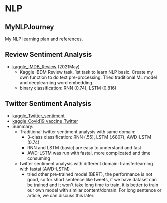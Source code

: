 # NLP
 
## MyNLPJourney
My NLP learning plan and references.

## Review Sentiment Analysis
* [kaggle_IMDB_Review](https://github.com/jinfeijoy/NLP/tree/main/kaggle_IMDB_Review) (2021May)
   * Kaggle IBDM Review task, 1st task to learn NLP basic. Create my own function to do text pre-processing. Tried traditional ML model and deeplearning word embedding. 
   * binary classification: RNN (0.74), LSTM (0.816)
## Twitter Sentiment Analysis
* [kaggle_Twitter_sentiment](https://github.com/jinfeijoy/NLP/tree/main/kaggle_Twitter_sentiment)
* [kaggle_Covid19_vaccine_Twitter](https://github.com/jinfeijoy/NLP/tree/main/kaggle_Covid19_vaccine_Twitter)
* Summary:
  * Traditional twitter sentiment analysis with same domain: 
    * 3-class classification: RNN (.55), LSTM (.6807), AWD-LSTM (0.74) 
    * RNN and LSTM (basic) are easy to understand and fast
    * AWD-LSTM was run with fastai, more complicated and time consuming 
  * twitter sentiment analysis with different domain: transferlearning with fastai (AWD-LSTM) 
    * tried other pre-trained model (BERT), the performance is not good, so for short sentence like tweets, if we have dataset can be trained and it won't take long time to train, it is better to train our own model with similar content/domain. For long sentence or article, we can discuss this later. 
